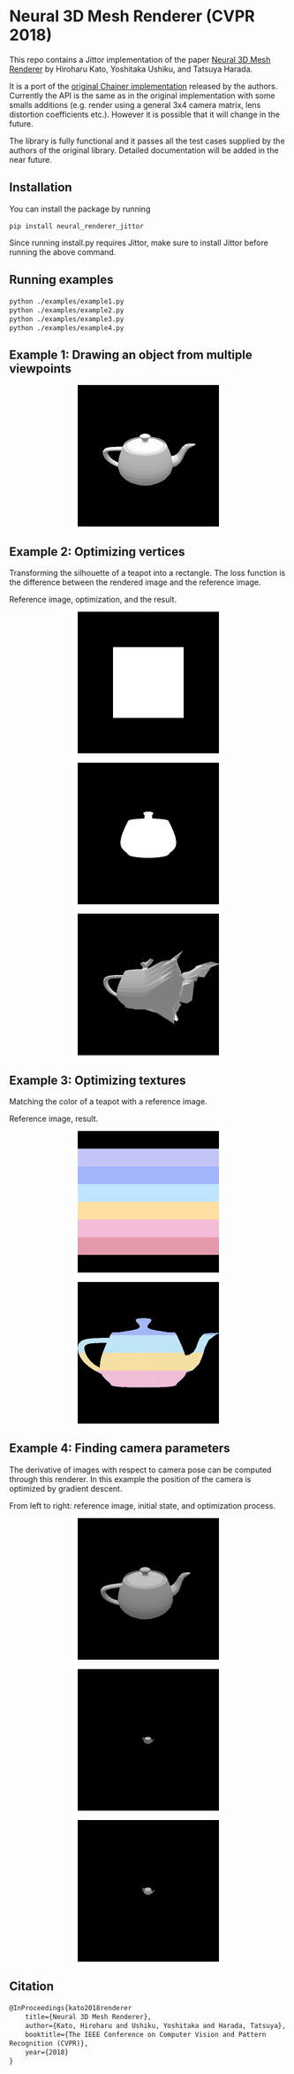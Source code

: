 # Neural 3D Mesh Renderer (CVPR 2018)

This repo contains a Jittor implementation of the paper [Neural 3D Mesh Renderer](http://hiroharu-kato.com/projects_en/neural_renderer.html) by Hiroharu Kato, Yoshitaka Ushiku, and Tatsuya Harada.

It is a port of the [original Chainer implementation](https://github.com/hiroharu-kato/neural_renderer) released by the authors.
Currently the API is the same as in the original implementation with some smalls additions (e.g. render using a general 3x4 camera matrix, lens distortion coefficients etc.). However it is possible that it will change in the future.

The library is fully functional and it passes all the test cases supplied by the authors of the original library.
Detailed documentation will be added in the near future.

## Installation
You can install the package by running
```
pip install neural_renderer_jittor
```
Since running install.py requires Jittor, make sure to install Jittor before running the above command.
## Running examples
```
python ./examples/example1.py
python ./examples/example2.py
python ./examples/example3.py
python ./examples/example4.py
```


## Example 1: Drawing an object from multiple viewpoints

<p align="center">
<img src="data/example1.gif" \>
</p>

## Example 2: Optimizing vertices

Transforming the silhouette of a teapot into a rectangle. The loss function is the difference between the rendered image and the reference image.

Reference image, optimization, and the result.


<p align="center">
<img src="data/example2_ref.png" \>
</p>

<p align="center">
<img src="data/example2_optimization.gif" \>
</p>

<p align="center">
<img src="data/example2_result.gif" \>
</p>

## Example 3: Optimizing textures

Matching the color of a teapot with a reference image.

Reference image, result.

<p align="center">
<img src="data/example3_ref.png" \>
</p>

<p align="center">
<img src="data/example3_result.gif" \>
</p>

## Example 4: Finding camera parameters

The derivative of images with respect to camera pose can be computed through this renderer. In this example the position of the camera is optimized by gradient descent.

From left to right: reference image, initial state, and optimization process.

<p align="center">
<img src="data/example4_ref.png" \>
</p>

<p align="center">
<img src="data/example4_init.png" \>
</p>

<p align="center">
<img src="data/example4_result.gif" \>
</p>

## Citation

```
@InProceedings{kato2018renderer
    title={Neural 3D Mesh Renderer},
    author={Kato, Hiroharu and Ushiku, Yoshitaka and Harada, Tatsuya},
    booktitle={The IEEE Conference on Computer Vision and Pattern Recognition (CVPR)},
    year={2018}
}
```
